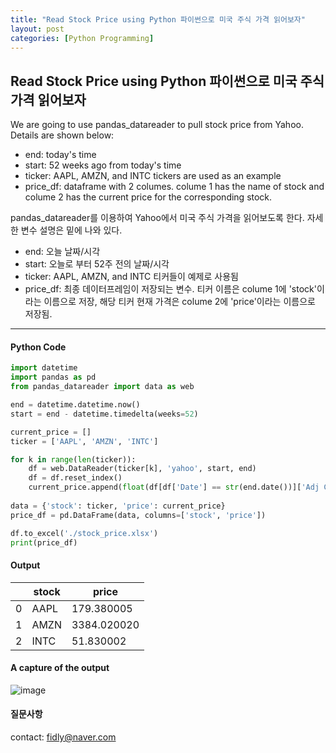 ```yaml
---
title: "Read Stock Price using Python 파이썬으로 미국 주식 가격 읽어보자"
layout: post
categories: [Python Programming]
---
```


## Read Stock Price using Python 파이썬으로 미국 주식 가격 읽어보자

We are going to use pandas_datareader to pull stock price from Yahoo. Details are shown below: <br>
- end: today's time
- start: 52 weeks ago from today's time
- ticker: AAPL, AMZN, and INTC tickers are used as an example
- price_df: dataframe with 2 columes. colume 1 has the name of stock and colume 2 has the current price for the corresponding stock.

pandas_datareader를 이용하여 Yahoo에서 미국 주식 가격을 읽어보도록 한다. 자세한 변수 설명은 밑에 나와 있다.<br>
- end: 오늘 날짜/시각
- start: 오늘로 부터 52주 전의 날짜/시각
- ticker: AAPL, AMZN, and INTC 티커들이 예제로 사용됨
- price_df: 최종 데이터프레임이 저장되는 변수. 티커 이름은 colume 1에 'stock'이라는 이름으로 저장, 해당 티커 현재 가격은 colume 2에 'price'이라는 이름으로 저장됨.

* * * 

#### Python Code

``` Python
import datetime
import pandas as pd
from pandas_datareader import data as web

end = datetime.datetime.now()
start = end - datetime.timedelta(weeks=52)

current_price = []
ticker = ['AAPL', 'AMZN', 'INTC']

for k in range(len(ticker)):
    df = web.DataReader(ticker[k], 'yahoo', start, end)
    df = df.reset_index()
    current_price.append(float(df[df['Date'] == str(end.date())]['Adj Close']))
    
data = {'stock': ticker, 'price': current_price}
price_df = pd.DataFrame(data, columns=['stock', 'price'])

df.to_excel('./stock_price.xlsx')
print(price_df)
```

#### Output
| |stock|price|
|------|---|---|
|0|AAPL|179.380005|
|1|AMZN|3384.020020|
|2|INTC|51.830002|

#### A capture of the output 
![image](https://user-images.githubusercontent.com/96516502/147707173-38871680-249e-4bfa-9bec-609533685da6.png)


#### 질문사항
contact: fidly@naver.com

